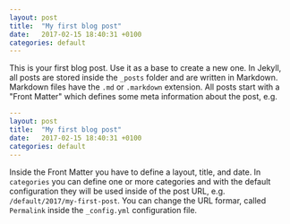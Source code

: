 ```yaml
---
layout: post
title:  "My first blog post"
date:   2017-02-15 18:40:31 +0100
categories: default
---
```


This is your first blog post. Use it as a base to create a new one. In Jekyll, all posts are stored inside the `_posts` folder and are written in Markdown. Markdown files have the `.md` or `.markdown` extension. All posts start with a "Front Matter" which defines some meta information about the post, e.g.

```yaml
---
layout: post
title:  "My first blog post"
date:   2017-02-15 18:40:31 +0100
categories: default
---
```

Inside the Front Matter you have to define a layout, title, and date. In `categories` you can define one or more categories and with the default configuration they will be used inside of the post URL, e.g. `/default/2017/my-first-post`. You can change the URL formar, called `Permalink` inside the `_config.yml` configuration file.

